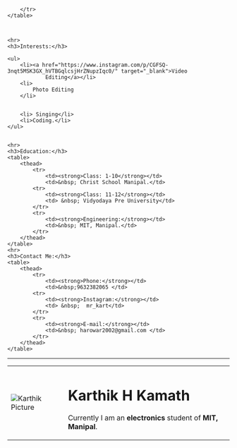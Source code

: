 <!DOCTYPE html>
<html lang="en">

<head>
    <meta charset="UTF-8">
    <meta name="viewport" content="width=device-width, initial-scale=1.0">
    <title>Karthik's personal website.</title>
</head>

<body>
    <table cellspacing="20px">
        <tr>
            <td>
                <img src="https://scontent-sin6-1.cdninstagram.com/v/t51.2885-19/s150x150/126431550_494401801493236_5659381466380160577_n.jpg?_nc_ht=scontent-sin6-1.cdninstagram.com&_nc_ohc=Q7d8eNpXGxEAX8k_FDR&tp=25&oh=60c326b04c6f00e79d93b5f124894f2f&oe=5FE136D6"
                    alt="Karthik Picture">
            </td>
            <td>
                <h1>Karthik H Kamath</h1>
                <p> Currently I am an <strong>electronics</strong> student of<strong> MIT, Manipal</strong>. </p>
            </td>

        </tr>
    </table>



    <hr>
    <h3>Interests:</h3>

    <ul>
        <li><a href="https://www.instagram.com/p/CGFSQ-3nqt5MSK3GX_hVTBGqlcsjHrZNupzIqc0/" target="_blank">Video
                Editing</a></li>
        <li>
            Photo Editing
        </li>


        <li> Singing</li>
        <li>Coding.</li>
    </ul>


    <hr>
    <h3>Education:</h3>
    <table>
        <thead>
            <tr>
                <td><strong>Class: 1-10</strong></td>
                <td>&nbsp; Christ School Manipal.</td>
            <tr>
                <td><strong>Class: 11-12</strong></td>
                <td> &nbsp; Vidyodaya Pre University</td>
            </tr>
            <tr>
                <td><strong>Engineering:</strong></td>
                <td>&nbsp; MIT, Manipal.</td>
            </tr>
        </thead>
    </table>
    <hr>
    <h3>Contact Me:</h3>
    <table>
        <thead>
            <tr>
                <td><strong>Phone:</strong></td>
                <td>&nbsp;9632382065 </td>
            <tr>
                <td><strong>Instagram:</strong></td>
                <td> &nbsp;  mr_kart</td>
            </tr>
            <tr>
                <td><strong>E-mail:</strong></td>
                <td>&nbsp; harowar2002@gmail.com </td>
            </tr>
        </thead>
    </table>
   <hr>

</body>

</html>
